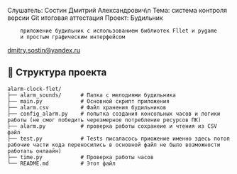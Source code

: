 Слушатель: Состин Дмитрий Александрович\n
Тема: система контроля версии Git
      итоговая аттестация
Проект: Будильник

        приложение будильник с использованием библиотек Fllet и pygame
        и простым графическим интерфейсом

dmitry.sostin@yandex.ru

## 📂 Структура проекта
```
alarm-clock-flet/
├── alarm_sounds/      # Папка с мелодиями будильника
├── main.py            # Основной скрипт приложения
├── alarm.csv          # Файл хранения будильников
├── config_alarm.py    # попытка создания консольных часов и логики работы (не смог победить черезмерное потребление ресурсов ПК)
├── alarm.py           # проверка работы сохранеие и чтения из CSV файл
├── test.py            # Tests писаласось приожение именно здесь потоп рабочие части кода переносились в основной файл не было возможности работать онлаайн)
├── time.py            # Проверка работы часов
└── README.md          # Этот файл

